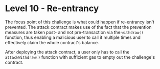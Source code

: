 # Level 10 - Re-entrancy

The focus point of this challenge is what could happen if re-entrancy isn't prevented. The attack contract makes use of the fact that the prevention measures are taken post- and not pre-transaction via the ```withdraw()``` function, thus enabling a malicious user to call it multiple times and effectively claim the whole contract's balance.

After deploying the attack contract, a user only has to call the ```attackWithdraw()``` function with sufficient gas to empty out the challenge's contract.
